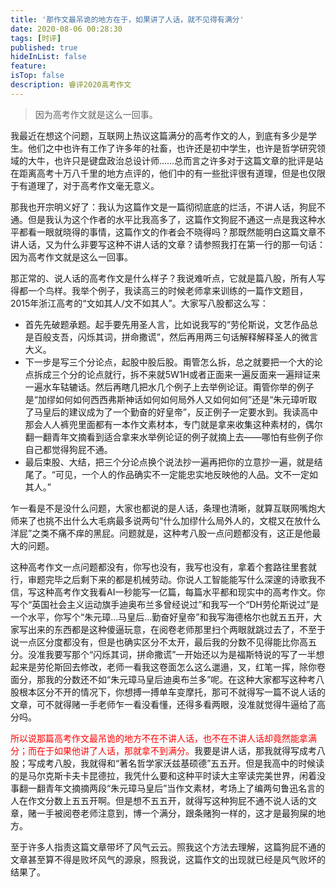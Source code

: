 ```yaml
---
title: '那作文最吊诡的地方在于，如果讲了人话，就不见得有满分'
date: 2020-08-06 00:28:30
tags: [时评]
published: true
hideInList: false
feature: 
isTop: false
description: 睿评2020高考作文
---
```

> 因为高考作文就是这么一回事。

<!-- more -->

我最近在想这个问题，互联网上热议这篇满分的高考作文的人，到底有多少是学生。他们之中也许有工作了许多年的社畜，也许还是初中学生，也许是哲学研究领域的大牛，也许只是键盘政治总设计师……总而言之许多对于这篇文章的批评是站在距离高考十万八千里的地方点评的，他们中的有一些批评很有道理，但是也仅限于有道理了，对于高考作文毫无意义。

那我也开宗明义好了：我认为这篇作文是一篇彻彻底底的烂活，不讲人话，狗屁不通。但是我认为这个作者的水平比我高多了，这篇作文狗屁不通这一点是我这种水平都看一眼就晓得的事情，这篇作文的作者会不晓得吗？那既然能明白这篇文章不讲人话，又为什么非要写这种不讲人话的文章？请参照我打在第一行的那一句话：因为高考作文就是这么一回事。

那正常的、说人话的高考作文是什么样子？我说难听点，它就是篇八股，所有人写得都一个鸟样。我举个例子，我读高三的时候老师拿来训练的一篇作文题目，2015年浙江高考的“文如其人/文不如其人”。大家写八股都这么写：

- 首先先破题承题。起手要先用圣人言，比如说我写的“劳伦斯说，文艺作品总是百般支吾，闪烁其词，拼命撒谎”，然后再用两三句话解释解释圣人的微言大义。
- 下一步是写三个分论点，起股中股后股。甭管怎么拆，总之就要把一个大的论点拆成三个分的论点就行，拆不来就5W1H或者正面来一遍反面来一遍辩证来一遍水车轱辘话。然后再瞎几把水几个例子上去举例论证。甭管你举的例子是“加缪如何如何西西弗斯神话如何如何局外人又如何如何”还是“朱元璋听取了马皇后的建议成为了一个勤奋的好皇帝”，反正例子一定要水到。我读高中那会人人裤兜里面都有一本作文素材本，专门就是拿来收集这种素材的，偶尔翻一翻青年文摘看到适合拿来水举例论证的例子就摘上去——哪怕有些例子你自己都觉得狗屁不通。
- 最后束股、大结，把三个分论点换个说法抄一遍再把你的立意抄一遍，就是结尾了。“可见，一个人的作品确实不一定能忠实地反映他的人品。文不一定如其人。”

乍一看是不是没什么问题，大家也都说的是人话，条理也清晰，就算互联网嘴炮大师来了也挑不出什么大毛病最多说两句“什么加缪什么局外人的，文棍又在放什么洋屁”之类不痛不痒的黑屁。问题就是，这种考八股一点问题都没有，这正是他最大的问题。

这种高考作文一点问题都没有，你写也没有，我写也没有，拿着个套路往里套就行，审题完毕之后剩下来的都是机械劳动。你说人工智能能写什么深邃的诗歌我不信，写这种高考作文我看AI一秒能写一亿篇，每篇水平都和现实中的高考作文。你写个“英国社会主义运动旗手迪奥布兰多曾经说过”和我写一个“DH劳伦斯说过”是一个水平，你写个“朱元璋…马皇后…勤奋好皇帝”和我写海德格尔也就五五开，大家写出来的东西都是这种傻逼玩意，在阅卷老师那里扫个两眼就跳过去了，不至于说一点区分度都没有，但是也确实区分不太开，最后我的分数不见得能比你高五分。没准我要写那个“闪烁其词，拼命撒谎”一开始还以为是福斯特说的写了一半想起来是劳伦斯回去修改，老师一看我这卷面怎么这么邋遢，叉，红笔一挥，除你卷面分，那我的分数还不如“朱元璋马皇后迪奥布兰多”呢。在这种大家都写这种考八股根本区分不开的情况下，你想搏一搏单车变摩托，那可不就得写一篇不说人话的文章，可不就得赌一手老师乍一看没看懂，还得多看两眼，没准就觉得牛逼给了高分吗。

<font color="#FF0000">所以说那篇高考作文最吊诡的地方不在不讲人话，也不在不讲人话却竟然能拿满分；而在于如果他讲了人话，那就拿不到满分。</font>我要是讲人话，那我就得写成考八股；写成考八股，我就得和“著名哲学家沃兹基硕德”五五开。但是我高中的时候读的是马尔克斯卡夫卡昆德拉，我凭什么要和这种平时读大主宰读完美世界，闲着没事翻一翻青年文摘摘两段“朱元璋马皇后”当作文素材，考场上了编两句鲁迅名言的人在作文分数上五五开啊。但是想不五五开，就得写这种狗屁不通不说人话的文章，赌一手被阅卷老师注意到，博一个满分，跟条赌狗一样的，这才是最狗屎的地方。

至于许多人指责这篇文章带坏了风气云云。照我这个方法去理解，这篇狗屁不通的文章甚至算不得是败坏风气的源泉，照我说，这篇作文的出现就已经是风气败坏的结果了。
